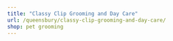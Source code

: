 ```yaml
---
title: "Classy Clip Grooming and Day Care"
url: /queensbury/classy-clip-grooming-and-day-care/
shop: pet grooming
---
```

